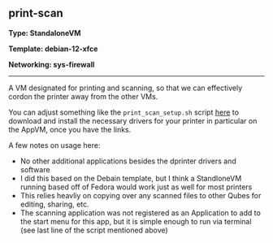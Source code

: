 ## print-scan 
**Type: StandaloneVM**

**Template: debian-12-xfce**

**Networking: sys-firewall**

-----

A VM designated for printing and scanning, so that we can effectively cordon the printer away from the other VMs.

You can adjust something like the `print_scan_setup.sh` script [here](https://github.com/RooneyMcNibNug/QubesOS-env/blob/main/print-scan/print_scan_setup.sh) to download and install the necessary drivers for your printer in particular on the AppVM, once you have the links.

A few notes on usage here:

- No other additional applications besides the dprinter drivers and software
- I did this based on the Debain template, but I think a StandloneVM running based off of Fedora would work just as well for most printers 
- This relies heavliy on copying over any scanned files to other Qubes for editing, sharing, etc.
- The scanning application was not registered as an Application to add to the start menu for this app, but it is simple enough to run via terminal (see last line of the script mentioned above)
